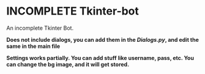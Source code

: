 # INCOMPLETE Tkinter-bot

An incomplete Tkinter Bot. 

**Does not include dialogs, you can add them in the ___Dialogs.py___, and edit the same in the main file**

**Settings works partially. You can add stuff like username, pass, etc. You can change the bg image, and it will get stored.**

# 
